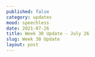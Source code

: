 ```yaml
---
published: false
category: updates
mood: speechless
date: 2021-07-26
title: Week 30 Update - July 26
slug: Week 30 Update
layout: post
---
```




<!--more-->

    